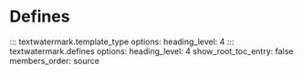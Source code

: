 # Defines

::: textwatermark.template_type
    options:
      heading_level: 4
::: textwatermark.defines
    options:
      heading_level: 4
      show_root_toc_entry: false
      members_order: source
